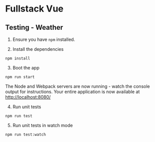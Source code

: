 # Fullstack Vue

## Testing - Weather

1. Ensure you have `npm` installed.

2. Install the dependencies

````
npm install
````

3. Boot the app

````
npm run start
````

The Node and Webpack servers are now running - watch the console output for instructions. Your entire application is now available at [http://localhost:8080/](http://localhost:8080/)

4. Run unit tests

````
npm run test
````

5. Run unit tests in watch mode

````
npm run test:watch
````
